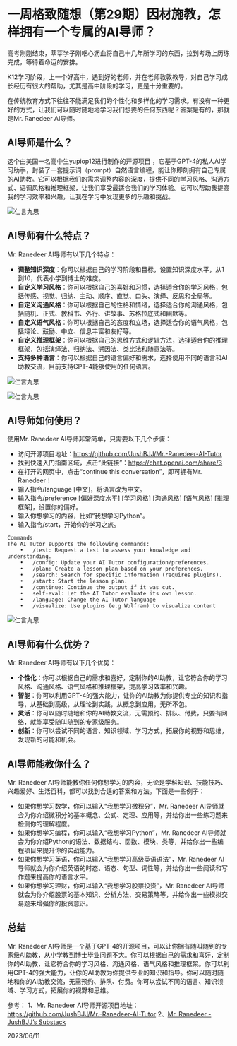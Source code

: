 # 一周格致随想（第29期）因材施教，怎样拥有一个专属的AI导师？
高考刚刚结束，莘莘学子刚呕心沥血将自己十几年所学习的东西，拉到考场上历练完成，等待着命运的安排。

K12学习阶段，上一个好高中，遇到好的老师，并在老师敦敦教导，对自己学习成长经历有很大的帮助，尤其是高中阶段的学习，更是十分重要的。

在传统教育方式下往往不能满足我们的个性化和多样化的学习需求。有没有一种更好的方式，让我们可以随时随地地学习我们想要的任何东西呢？答案是有的，那就是Mr. Ranedeer AI导师。

## AI导师是什么？

这个由美国一名高中生yupiop12进行制作的开源项目 ，它基于GPT-4的私人AI学习助手，封装了一套提示词（prompt）自然语言编程，能让你即刻拥有自己专属的AI助教。它可以根据我们的需求调整内容的深度，提供不同的学习风格、沟通方式、语调风格和推理框架，让我们享受最适合我们的学习体验。它可以帮助我提高我的学习效率和兴趣，让我在学习中发现更多的乐趣和挑战。

![仁言九思](/assets/images/ai_tutor01.png)


## AI导师有什么特点？
Mr. Ranedeer AI导师有以下几个特点：

- **调整知识深度**：你可以根据自己的学习阶段和目标，设置知识深度水平，从1到10，代表小学到博士的难度。
- **自定义学习风格**：你可以根据自己的喜好和习惯，选择适合你的学习风格，包括传感、视觉、归纳、主动、顺序、直觉、口头、演绎、反思和全局等。
- **自定义沟通风格**：你可以根据自己的性格和情绪，选择适合你的沟通风格，包括随机、正式、教科书、外行、讲故事、苏格拉底式和幽默等。
- **自定义语气风格**：你可以根据自己的态度和立场，选择适合你的语气风格，包括辩论、鼓励、中立、信息丰富和友好等。
- **自定义推理框架**：你可以根据自己的思维方式和逻辑方法，选择适合你的推理框架，包括演绎法、归纳法、溯因法、类比法和随意法等。
- **支持多种语言**：你可以根据自己的语言偏好和需求，选择使用不同的语言和AI助教交流，目前支持GPT-4能够使用的任何语言。

![仁言九思](/assets/images/ai_tutor02.png)

![仁言九思](/assets/images/ai_tutor03.png)


## AI导师如何使用？

使用Mr. Ranedeer AI导师非常简单，只需要以下几个步骤：

- 访问开源项目地址：https://github.com/JushBJJ/Mr.-Ranedeer-AI-Tutor
- 找到快速入门指南区域，点击“此链接”：https://chat.openai.com/share/3
- 在打开的网页中，点击“continue this conversation”，即可拥有Mr. Ranedeer！
- 输入指令/language [中文]，将语言改为中文。
- 输入指令/preference [偏好深度水平] [学习风格] [沟通风格] [语气风格] [推理框架]，设置你的偏好。
- 输入你想学习的内容，比如“我想学习Python”。
- 输入指令/start，开始你的学习之旅。

``` 
Commands
The AI Tutor supports the following commands:
	•	/test: Request a test to assess your knowledge and understanding.
	•	/config: Update your AI Tutor configuration/preferences.
	•	/plan: Create a lesson plan based on your preferences.
	•	/search: Search for specific information (requires plugins).
	•	/start: Start the lesson plan.
	•	/continue: Continue the output if it was cut.
	•	self-eval: Let the AI Tutor evaluate its own lesson.
	•	/language: Change the AI Tutor language
	•	/visualize: Use plugins (e.g Wolfram) to visualize content

```

![仁言九思](/assets/images/ai_tutor04.png)


## AI导师有什么优势？

Mr. Ranedeer AI导师有以下几个优势：

- **个性化**：你可以根据自己的需求和喜好，定制你的AI助教，让它符合你的学习风格、沟通风格、语气风格和推理框架，提高学习效率和兴趣。
- **智能**：你可以利用GPT-4的强大能力，让你的AI助教为你提供专业的知识和指导，从基础到高级，从理论到实践，从概念到应用，无所不包。
- **灵活**：你可以随时随地和你的AI助教交流，无需预约、排队、付费，只要有网络，就能享受随叫随到的专家级服务。
- **创新**：你可以尝试不同的语言、知识领域、学习方式，拓展你的视野和思维，发现新的可能和机会。

## AI导师能教你什么？

Mr. Ranedeer AI导师能教你任何你想学习的内容，无论是学科知识、技能技巧、兴趣爱好、生活百科，都可以找到合适的答案和方法。下面是一些例子：

- 如果你想学习数学，你可以输入“我想学习微积分”，Mr. Ranedeer AI导师就会为你介绍微积分的基本概念、公式、定理、应用等，并给你出一些练习题来检测你的理解程度。
- 如果你想学习编程，你可以输入“我想学习Python”，Mr. Ranedeer AI导师就会为你介绍Python的语法、数据结构、函数、模块、类等，并给你出一些编程项目来提升你的实战能力。
- 如果你想学习英语，你可以输入“我想学习高级英语语法”，Mr. Ranedeer AI导师就会为你介绍英语的时态、语态、句型、词性等，并给你出一些阅读和写作题来提高你的语言水平。
- 如果你想学习理财，你可以输入“我想学习股票投资”，Mr. Ranedeer AI导师就会为你介绍股票的基本知识、分析方法、交易策略等，并给你出一些模拟交易题来增强你的投资意识。

## 总结

Mr. Ranedeer AI导师是一个基于GPT-4的开源项目，可以让你拥有随叫随到的专家级AI助教，从小学教到博士毕业问题不大。你可以根据自己的需求和喜好，定制你的AI助教，让它符合你的学习风格、沟通风格、语气风格和推理框架。你可以利用GPT-4的强大能力，让你的AI助教为你提供专业的知识和指导。你可以随时随地和你的AI助教交流，无需预约、排队、付费。你可以尝试不同的语言、知识领域、学习方式，拓展你的视野和思维。

参考：
1、Mr. Ranedeer AI导师开源项目地址：https://github.com/JushBJJ/Mr.-Ranedeer-AI-Tutor
2、[Mr. Ranedeer - JushBJJ’s Substack](https://jushbjj.substack.com/p/mr-ranedeer)

2023/06/11
